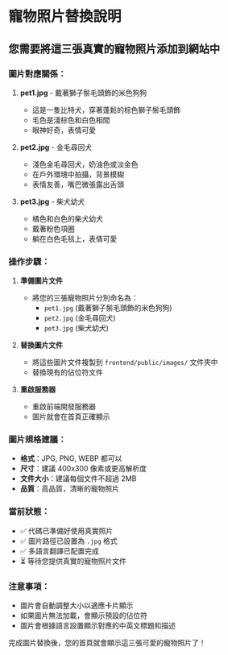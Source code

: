 # 寵物照片替換說明

## 您需要將這三張真實的寵物照片添加到網站中

### 圖片對應關係：

1. **pet1.jpg** - 戴著獅子鬃毛頭飾的米色狗狗
   - 這是一隻比特犬，穿著蓬鬆的棕色獅子鬃毛頭飾
   - 毛色是淺棕色和白色相間
   - 眼神好奇，表情可愛

2. **pet2.jpg** - 金毛尋回犬
   - 淺色金毛尋回犬，奶油色或淡金色
   - 在戶外環境中拍攝，背景模糊
   - 表情友善，嘴巴微張露出舌頭

3. **pet3.jpg** - 柴犬幼犬
   - 橘色和白色的柴犬幼犬
   - 戴著粉色項圈
   - 躺在白色毛毯上，表情可愛

### 操作步驟：

1. **準備圖片文件**
   - 將您的三張寵物照片分別命名為：
     - `pet1.jpg` (戴著獅子鬃毛頭飾的米色狗狗)
     - `pet2.jpg` (金毛尋回犬)
     - `pet3.jpg` (柴犬幼犬)

2. **替換圖片文件**
   - 將這些圖片文件複製到 `frontend/public/images/` 文件夾中
   - 替換現有的佔位符文件

3. **重啟服務器**
   - 重啟前端開發服務器
   - 圖片就會在首頁正確顯示

### 圖片規格建議：

- **格式**：JPG, PNG, WEBP 都可以
- **尺寸**：建議 400x300 像素或更高解析度
- **文件大小**：建議每個文件不超過 2MB
- **品質**：高品質，清晰的寵物照片

### 當前狀態：

- ✅ 代碼已準備好使用真實照片
- ✅ 圖片路徑已設置為 `.jpg` 格式
- ✅ 多語言翻譯已配置完成
- ⏳ 等待您提供真實的寵物照片文件

### 注意事項：

- 圖片會自動調整大小以適應卡片顯示
- 如果圖片無法加載，會顯示預設的佔位符
- 圖片會根據語言設置顯示對應的中英文標題和描述

完成圖片替換後，您的首頁就會顯示這三張可愛的寵物照片了！


